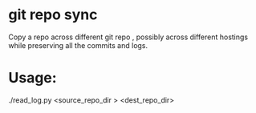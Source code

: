 # git repo sync
Copy a repo across different git repo , possibly across different hostings while preserving all the commits and logs.

# Usage:
./read_log.py <source_repo_dir > <dest_repo_dir>
